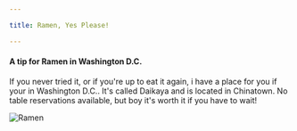 ```yaml
---

title: Ramen, Yes Please!

---
```

<h4>A tip for Ramen in Washington D.C.</h4>

<p>If you never tried it, or if you're up to eat it again, i have a place for you if your in Washington D.C.. 
It's called Daikaya and is located in Chinatown. No table reservations available, but boy it's worth it if you have to wait!
</p>

<img src="/blog/img/ramen.jpg" alt="Ramen">
